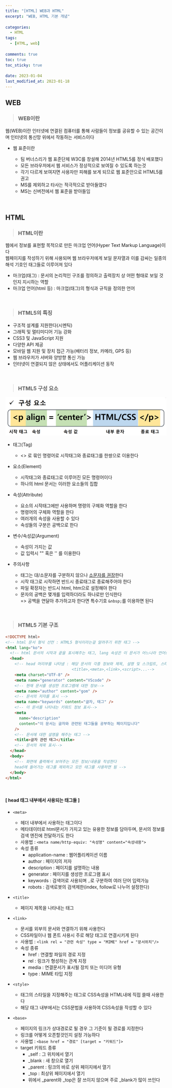 ```yaml
---
title: "[HTML] WEB과 HTML"
excerpt: "WEB, HTML 기본 개념"

categories:
  - HTML
tags:
  - [HTML, web]

comments: true
toc: true
toc_sticky: true

date: 2023-01-04
last_modified_at: 2023-01-18
---
```


## WEB

> ### WEB이란

웹(WEB)이란 인터넷에 연결된 컴퓨터를 통해 사람들이 정보를 공유할 수 있는 공간이며 인터넷의 통신망 위에서 작동하는 서비스이다

- 웹 표준이란

  - 팀 버너스리가 웹 표준단체 W3C를 창설해 2014년 HTML5를 정식 배포했다
  - 모든 브라우저에서 웹 서비스가 정상적으로 보여질 수 있도록 하는것
  - 각기 다르게 보여지면 사용자만 피해를 보게 되므로 웹 표준안으로 HTML5를 권고
  - MS를 제외하고 타사는 적극적으로 받아들였다
  - MS는 신버전에서 웹 표준을 받아들임

<br>

## HTML

> ### HTML이란

웹에서 정보를 표현할 목적으로 만든 마크업 언어(Hyper Text Markup Language)이다  
웹페이지를 작성하기 위해 사용되며 웹 브라우저에게 보일 문자열과 이를 감싸는 일종의 해석 기호인 태그들로 이루어져 있다

- 마크업(태그) : 문서의 논리적인 구조를 정의하고 출력장치 상 어떤 형태로 보일 것인지 지시하는 역할
- 마크업 언어(html 등) : 마크업(태그)의 형식과 규칙을 정의한 언어

<br>

> ### HTML5의 특징

- 구조적 설계를 지원한다(시멘틱)
- 그래픽 및 멀티미디어 기능 강화
- CSS3 및 JavaScript 지원
- 다양한 API 제공
- 모바일 웹 지원 및 장치 접근 가능(배터리 정보, 카메라, GPS 등)
- 웹 브라우저가 서버와 양방향 통신 가능
- 인터넷이 연결되지 않은 상태에서도 어플리케이션 동작

<br>

> ### HTML5 구성 요소

<p align="center">
  <img width="calc(100% - #{$right-sidebar-width-narrow})" height="auto" src="/assets/images/tag.PNG">
</p>

- 태그(Tag)
  - <> 로 묶인 명령어로 시작태그와 종료태그를 한쌍으로 이용한다
- 요소(Element)
  - 시작태그와 종료태그로 이루어진 모든 명령어이다
  - 하나의 html 문서는 이러한 요소들의 집합
- 속성(Attribute)
  - 요소의 시작태그에만 사용하며 명령의 구체화 역할을 한다
  - 명령어의 구체화 역할을 한다
  - 여러개의 속성을 사용할 수 있다
  - 속성들의 구분은 공백으로 한다
- 변수/속성값(Argument)

  - 속성이 가지는 값
  - 값 입력시 "" 혹은 '' 를 이용한다

- 주의사항
  - 태그는 대/소문자를 구분하지 않으나 <u>소문자를 권장</u>한다
  - 시작 태그로 시작하면 반드시 종료태그로 종료해주어야 한다
  - 파일 확장자는 반드시 html, htm으로 설정해야 한다
  - 문자의 공백은 몇개를 입력하더라도 하나로만 인식한다  
    => 공백을 연달아 추가하고자 한다면 특수기호 `&nbsp;`를 이용하면 된다

<br>

> ### HTML5 기본 구조

```html
<!DOCTYPE html>
<!-- html 문서 형식 선언 : HTML5 형식이라는걸 알려주기 위한 태그 -->
<html lang="ko">
  <!-- html 문서의 시작과 끝을 표시해주는 태그, lang 속성은 이 문서가 어느나라 언어로 되어있는지 표시 -->
  <head>
    <!-- head 머리부를 나타냄 : 해당 문서의 각종 정보와 제목, 설명 및 스크립트, 스타일시트의 링크를 표시한다
                             <title>,<meta>,<link>,<script>...-->
    <meta charset="UTF-8" />
    <meta name="generator" content="VScode" />
    <!-- 현재 문서를 생성한 프로그램에 대한 정보-->
    <meta name="author" content="gom" />
    <!-- 문서의 저자를 표시 -->
    <meta name="keywords" content="글자, 태그" />
    <!-- 이 문서를 나타내는 키워드 정보 표시-->
    <meta
      name="description"
      content="이 문서는 글자와 관련된 태그들을 공부하는 페이지입니다"
    />
    <!-- 문서에 대한 설명을 해주는 태그 -->
    <title>글자 관련 태그</title>
    <!-- 문서의 제목 표시-->
  </head>
  <body>
    <!-- 화면에 출력해서 보여주는 모든 정보/내용을 작성한다
    head에 들어가는 태그를 제외하고 모든 태그를 사용하면 됨 -->
  </body>
</html>
```

<br>

#### [ head 태그 내부에서 사용되는 태그들 ]

- `<meta>`

  - 헤더 내부에서 사용하는 태그이다
  - 메타데이터로 html문서가 가지고 있는 유용한 정보를 담아두며, 문서의 정보를 검색 엔진에 전달하기도 한다
  - 사용법 : `<meta name/http-equiv: "속성명" content="속성내용">`
  - 속성 종류
    - application-name : 웹어플리케이션 이름
    - author : 페이지의 저자
    - description : 페이지를 설명하는 내용
    - generator : 페이지를 생성한 프로그램 표시
    - keywords : 검색어로 사용되며 `,`로 구분하여 여러 단어 입력가능
    - robots : 검색로봇의 검색제한(index, follow로 나누어 설정한다)

- `<title>`

  - 페이지 제목을 나타내는 태그

- `<link>`

  - 문서를 외부의 문서와 연결하기 위해 사용한다
  - CSS파일이나 웹 폰트 사용시 주로 해당 태그로 연결시키게 된다
  - 사용법 : `<link rel = "관련 속성" type = "MIME" href = "문서위치"/>`
  - 속성 종류
    - href : 연결할 파일의 경로 지정
    - rel : 링크가 형성하는 관계 지정
    - media : 연결문서가 표시될 장치 또는 미디어 유형
    - type : MIME 타입 지정

- `<style>`

  - 태그의 스타일을 지정해주는 태그로 CSS속성을 HTML내에 직접 쓸때 사용한다
  - 해당 태그 내부에서는 CSS문법을 사용하여 CSS속성을 작성할 수 있다

- `<base>`
  - 페이지의 링크가 상대경로로 될 경우 그 기준이 될 경로를 지정한다
  - 링크를 어떻게 오픈할것인지 설정 가능하다
  - 사용법 : `<base href = "경로" [target = "키워드"]>`
  - target 키워드 종류
    - \_self : 그 위치에서 열기
    - \_blank : 새 창으로 열기
    - \_parent : 링크의 바로 상위 페이지에서 열기
    - \_top : 최상위 페이지에서 열기
    - 위에서 \_parent와 \_top은 잘 쓰이지 않으며 주로 \_blank가 많이 쓰인다
